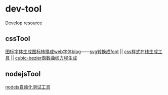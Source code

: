 # dev-tool
Develop resource

<h2>cssTool</h2>

<a href="https://icomoon.io/app/#/select" >图标字体生成图标转换成web字体blog</a>——<a href="https://icomoon.io/app/#/select" >svg转换成font</a> || <a href="http://css88.com/tool/css3Preview/">css样式在线生成工具</a> || <a href="http://cubic-bezier.com/#.39,.88,.55,.45">cubic-bezier函数曲线方程生成</a>

<h2>nodejsTool</h2>

<a href="https://miduowiki.github.io/dev-tool/docs/nodejs自动化测试工具.md">nodejs自动化测试工具</a>

